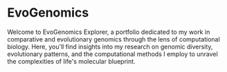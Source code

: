 # EvoGenomics
Welcome to EvoGenomics Explorer, a portfolio dedicated to my work in comparative and evolutionary genomics through the lens of computational biology. Here, you'll find insights into my research on genomic diversity, evolutionary patterns, and the computational methods I employ to unravel the complexities of life's molecular blueprint.
